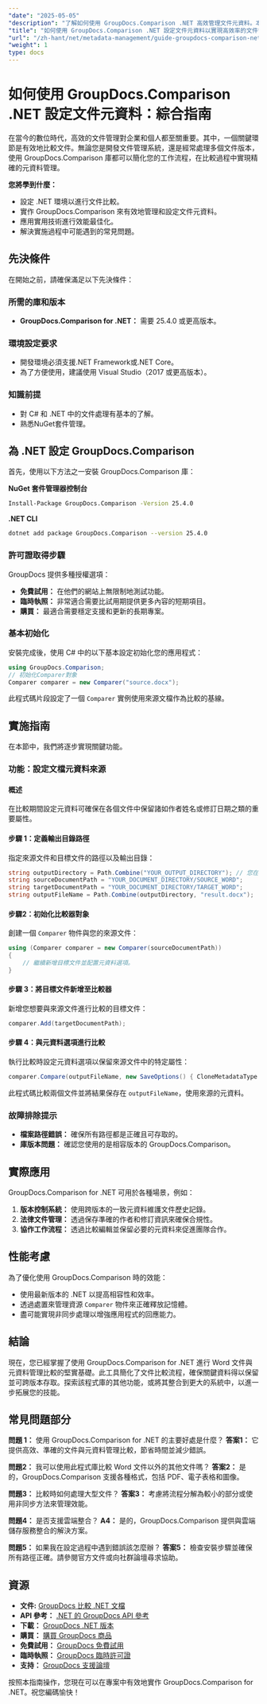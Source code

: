 ```yaml
---
"date": "2025-05-05"
"description": "了解如何使用 GroupDocs.Comparison .NET 高效管理文件元資料。本指南涵蓋設定、實作和優化技巧。"
"title": "如何使用 GroupDocs.Comparison .NET 設定文件元資料以實現高效率的文件管理"
"url": "/zh-hant/net/metadata-management/guide-groupdocs-comparison-net-metadata-setting/"
"weight": 1
type: docs
---
```

# 如何使用 GroupDocs.Comparison .NET 設定文件元資料：綜合指南

在當今的數位時代，高效的文件管理對企業和個人都至關重要。其中，一個關鍵環節是有效地比較文件。無論您是開發文件管理系統，還是經常處理多個文件版本，使用 GroupDocs.Comparison 庫都可以簡化您的工作流程，在比較過程中實現精確的元資料管理。

**您將學到什麼：**
- 設定 .NET 環境以進行文件比較。
- 實作 GroupDocs.Comparison 來有效地管理和設定文件元資料。
- 應用實用技術進行效能最佳化。
- 解決實施過程中可能遇到的常見問題。

## 先決條件

在開始之前，請確保滿足以下先決條件：

### 所需的庫和版本
- **GroupDocs.Comparison for .NET：** 需要 25.4.0 或更高版本。

### 環境設定要求
- 開發環境必須支援.NET Framework或.NET Core。
- 為了方便使用，建議使用 Visual Studio（2017 或更高版本）。

### 知識前提
- 對 C# 和 .NET 中的文件處理有基本的了解。
- 熟悉NuGet套件管理。

## 為 .NET 設定 GroupDocs.Comparison

首先，使用以下方法之一安裝 GroupDocs.Comparison 庫：

**NuGet 套件管理器控制台**
```bash
Install-Package GroupDocs.Comparison -Version 25.4.0
```

**.NET CLI**
```bash
dotnet add package GroupDocs.Comparison --version 25.4.0
```

### 許可證取得步驟

GroupDocs 提供多種授權選項：
- **免費試用：** 在他們的網站上無限制地測試功能。
- **臨時執照：** 非常適合需要比試用期提供更多內容的短期項目。
- **購買：** 最適合需要穩定支援和更新的長期專案。

### 基本初始化

安裝完成後，使用 C# 中的以下基本設定初始化您的應用程式：
```csharp
using GroupDocs.Comparison;
// 初始化Comparer對象
Comparer comparer = new Comparer("source.docx");
```
此程式碼片段設定了一個 `Comparer` 實例使用來源文檔作為比較的基線。

## 實施指南

在本節中，我們將逐步實現關鍵功能。

### 功能：設定文檔元資料來源

#### 概述
在比較期間設定元資料可確保在各個文件中保留諸如作者姓名或修訂日期之類的重要屬性。

#### 步驟 1：定義輸出目錄路徑
指定來源文件和目標文件的路徑以及輸出目錄：
```csharp
string outputDirectory = Path.Combine("YOUR_OUTPUT_DIRECTORY"); // 您在此的實際路徑
string sourceDocumentPath = "YOUR_DOCUMENT_DIRECTORY/SOURCE_WORD";
string targetDocumentPath = "YOUR_DOCUMENT_DIRECTORY/TARGET_WORD";
string outputFileName = Path.Combine(outputDirectory, "result.docx");
```

#### 步驟2：初始化比較器對象
創建一個 `Comparer` 物件與您的來源文件：
```csharp
using (Comparer comparer = new Comparer(sourceDocumentPath))
{
    // 繼續新增目標文件並配置元資料選項。
}
```

#### 步驟 3：將目標文件新增至比較器
新增您想要與來源文件進行比較的目標文件：
```csharp
comparer.Add(targetDocumentPath);
```

#### 步驟 4：與元資料選項進行比較
執行比較時設定元資料選項以保留來源文件中的特定屬性：
```csharp
comparer.Compare(outputFileName, new SaveOptions() { CloneMetadataType = MetadataType.Source });
```
此程式碼比較兩個文件並將結果保存在 `outputFileName`，使用來源的元資料。

### 故障排除提示
- **檔案路徑錯誤：** 確保所有路徑都是正確且可存取的。
- **庫版本問題：** 確認您使用的是相容版本的 GroupDocs.Comparison。

## 實際應用

GroupDocs.Comparison for .NET 可用於各種場景，例如：
1. **版本控制系統：** 使用跨版本的一致元資料維護文件歷史記錄。
2. **法律文件管理：** 透過保存準確的作者和修訂資訊來確保合規性。
3. **協作工作流程：** 透過比較編輯並保留必要的元資料來促進團隊合作。

## 性能考慮

為了優化使用 GroupDocs.Comparison 時的效能：
- 使用最新版本的 .NET 以提高相容性和效率。
- 透過處置來管理資源 `Comparer` 物件來正確釋放記憶體。
- 盡可能實現非同步處理以增強應用程式的回應能力。

## 結論

現在，您已經掌握了使用 GroupDocs.Comparison for .NET 進行 Word 文件與元資料管理比較的堅實基礎。此工具簡化了文件比較流程，確保關鍵資料得以保留並可跨版本存取。探索該程式庫的其他功能，或將其整合到更大的系統中，以進一步拓展您的技能。

## 常見問題部分

**問題 1：** 使用 GroupDocs.Comparison for .NET 的主要好處是什麼？
**答案1：** 它提供高效、準確的文件與元資料管理比較，節省時間並減少錯誤。

**問題2：** 我可以使用此程式庫比較 Word 文件以外的其他文件嗎？
**答案2：** 是的，GroupDocs.Comparison 支援各種格式，包括 PDF、電子表格和圖像。

**問題3：** 比較時如何處理大型文件？
**答案3：** 考慮將流程分解為較小的部分或使用非同步方法來管理效能。

**問題4：** 是否支援雲端整合？
**A4：** 是的，GroupDocs.Comparison 提供與雲端儲存服務整合的解決方案。

**問題5：** 如果我在設定過程中遇到錯誤該怎麼辦？
**答案5：** 檢查安裝步驟並確保所有路徑正確。請參閱官方文件或向社群論壇尋求協助。

## 資源
- **文件:** [GroupDocs 比較 .NET 文檔](https://docs.groupdocs.com/comparison/net/)
- **API 參考：** [.NET 的 GroupDocs API 參考](https://reference.groupdocs.com/comparison/net/)
- **下載：** [GroupDocs .NET 版本](https://releases.groupdocs.com/comparison/net/)
- **購買：** [購買 GroupDocs 商品](https://purchase.groupdocs.com/buy)
- **免費試用：** [GroupDocs 免費試用](https://releases.groupdocs.com/comparison/net/)
- **臨時執照：** [GroupDocs 臨時許可證](https://purchase.groupdocs.com/temporary-license/)
- **支持：** [GroupDocs 支援論壇](https://forum.groupdocs.com/c/comparison/)

按照本指南操作，您現在可以在專案中有效地實作 GroupDocs.Comparison for .NET。祝您編碼愉快！
